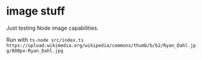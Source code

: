 # image stuff

Just testing Node image capabilities.

Run with `ts-node src/index.ts https://upload.wikimedia.org/wikipedia/commons/thumb/b/b2/Ryan_Dahl.jpg/800px-Ryan_Dahl.jpg`
